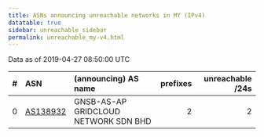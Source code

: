 ```yaml
---
title: ASNs announcing unreachable networks in MY (IPv4)
datatable: true
sidebar: unreachable_sidebar
permalink: unreachable_my-v4.html
---
```


Data as of 2019-04-27 08:50:00 UTC


<div class="datatable-begin"></div>

|   # | ASN                                      | (announcing) AS name                 |   prefixes |   unreachable /24s |
|----:|:-----------------------------------------|:-------------------------------------|-----------:|-------------------:|
|   0 | [AS138932](unreachable_AS138932-v4.html) | GNSB-AS-AP GRIDCLOUD NETWORK SDN BHD |          2 |                  2 |

<div class="datatable-end"></div>